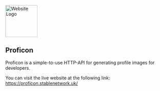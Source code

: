 <img alt="Website Logo" src="https://proficon.stablenetwork.uk/img/logo.svg" width="100" />

## Proficon

Proficon is a simple-to-use HTTP-API for generating profile images for developers.

You can visit the live website at the following link:
https://proficon.stablenetwork.uk/
